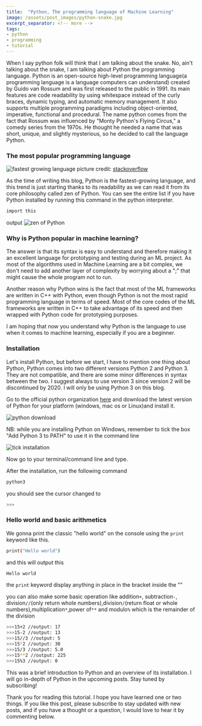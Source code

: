 ```yaml
---
title:  "Python, The programming language of Machine Learning"
image: /assets/post_images/python-snake.jpg
excerpt_separator: <!-- more -->
tags:
- python
- programming
- tutorial
---
```

When I say python folk will think that I am talking about the snake. No, ain't talking about the snake, I am talking about Python the programming language. Python is an open-source high-level programming language(a programming language is a language computers can understand) created by Guido van Rossum and was first released to the public in 1991. Its main features are code readability by using whitespace instead of the curly braces, dynamic typing, and automatic memory management.<!-- more --> It also supports multiple programming paradigms including object-oriented, imperative, functional and procedural. The name python comes from the fact that Rossum was influenced by "Monty Python's Flying Circus," a comedy series from the 1970s. He thought he needed a name that was short, unique, and slightly mysterious, so he decided to call the language Python.

### The most popular programming language

![fastest growing language](/blog/assets/post_cont_image/fastest-prg-lang.png)
picture credit: [stackoverflow](https://insights.stackoverflow.com/survey/2018)


As the time of writing this blog, Python is the fastest-growing language, and this trend is just starting thanks to its readability as we can read it from its core philosophy called zen of Python. You can see the entire list if you have Python installed by running this command in the python interpreter.

```bash
import this
```

output
![zen of Python](/blog/assets/post_cont_image/zen-py.png)

### Why is Python popular in machine learning?

The answer is that its syntax is easy to understand and therefore making it an excellent language for prototyping and testing during an ML project. As most of the algorithms used in Machine Learning are a bit complex, we don't need to add another layer of complexity by worrying about a ";" that might cause the whole program not to run.

Another reason why Python wins is the fact that most of the ML frameworks are written in C++ with Python, even though Python is not the most rapid programming language in terms of speed. Most of the core codes of the ML frameworks are written in C++ to take advantage of its speed and then wrapped with Python code for prototyping purposes.

I am hoping that now you understand why Python is the language to use when it comes to machine learning, especially if you are a beginner.

### Installation

Let's install Python, but before we start, I have to mention one thing about Python, Python comes into two different versions Python 2 and Python 3. They are not compatible, and there are some minor differences in syntax between the two. I suggest always to use version 3 since version 2 will be discontinued by 2020. I will only be using Python 3 on this blog.

Go to the official python organization [here](https:https://www.python.org/downloads/) and download the latest version of Python for your platform (windows, mac os or Linux)and install it.

![python download](/blog/assets/post_cont_image/py-web.png)

NB: while you are installing Python on Windows, remember to tick the box "Add Python 3 to PATH" to use it in the command line

![tick installation](/blog/assets/post_cont_image/tick-py.png)

Now go to your terminal/command line and type.

After the installation, run the following command

```bash
python3
```

you should see the cursor changed to

```bash
>>>
```

### Hello world and basic arithmetics

We gonna print the classic "hello world" on the console using the `print` keyword like this.

```bash
print("Hello world")
```

and this will output this

```bash
Hello world
```
the `print` keyword display anything in place in the bracket inside the ""

you can also make some basic operation like addition`+`, subtraction`-`, division`//`(only return whole numbers),division`/`(return float or whole numbers),multiplication`*`,power of`**` and modulo`%` which is the remainder of the division

```bash
>>>15+2 //output: 17
>>>15-2 //output: 13
>>>15//3 //output: 5
>>>15*2 //output: 30
>>>15/3 //output: 5.0
>>>15**2 //output: 225
>>>15%3 //output: 0
```

This was a brief introduction to Python and an overview of its installation. I will go in-depth of Python in the upcoming posts. Stay tuned by subscribing!

Thank you for reading this tutorial. I hope you have learned one or two things. If you like this post, please subscribe to stay updated with new posts, and if you have a thought or a question, I would love to hear it by commenting below.